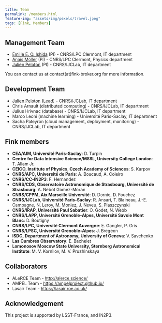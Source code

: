 ```yaml
---
title: Team
permalink: /members.html
feature-img: "assets/img/pexels/travel.jpeg"
tags: [Fink, Members]
---
```


## Management Team

- [Emille E. O. Ishida](https://www.emilleishida.com/) (PI) - CNRS/LPC Clermont, IT department
- [Anais Möller](https://www.mso.anu.edu.au/~anais/index.html) (PI) - CNRS/LPC Clermont, Physics department
- [Julien Peloton](https://github.com/JulienPeloton) (PI) - CNRS/IJCLab, IT department

You can contact us at contact(at)fink-broker.org for more information.

## Development Team

- [Julien Peloton](https://github.com/JulienPeloton) (Lead) - CNRS/IJCLab, IT department
- Chris Arnault (distributed computing) - CNRS/IJCLab, IT department
- Julius Hrivnac (database) - CNRS/IJCLab, IT department
- Marco Leoni (machine learning) - Université Paris-Saclay, IT department
- Sacha Pateyron (cloud management, deployment, monitoring) - CNRS/IJCLab, IT department

## Fink members

* **CEA/AIM, Université Paris-Saclay**: D. Turpin
* **Centre for Data Intensive Science/MSSL, University College London**: T. Allam Jr.
* **CEICO, Institute of Physics, Czech Academy of Sciences**: S. Karpov
* **CNRS/APC, Université de Paris**: A. Boucaud, A. Coleiro
* **CNRS/CC-IN2P3**: F. Hernandez
* **CNRS/CDS, Observatoire Astronomique de Strasbourg, Université de Strasbourg**: A. Nebot Gomez-Moran
* **CNRS/CPPM, Aix Marseille Université**: D. Dornic, D. Fouchez
* **CNRS/IJCLab, Université Paris-Saclay**: R. Ansari, T. Blaineau, J.-E. Campagne, N. Leroy, M. Moniez, J. Neveu, S. Plaszczynski
* **CNRS/IRAP, Université Paul Sabatier**: O. Godet, N. Webb
* **CNRS/LAPP, Université Grenoble-Alpes, Université Savoie Mont Blanc**: D. Boutigny
* **CNRS/LPC, Université Clermont Auvergne**: E. Gangler, P. Gris
* **CNRS/LPSC, Université Grenoble-Alpes**: J. Bregeon
* **ISDC, Department of Astronomy, University of Geneva**: V. Savchenko
* **Las Cumbres Observatory**: E. Bachelet
* **Lomonosov Moscow State University, Sternberg Astronomical Institute**: M. V. Kornilov, M. V.  Pruzhinskaya

## Collaborators

- ALeRCE Team - http://alerce.science/
- AMPEL Team - https://ampelproject.github.io/
- Lasair Team - https://lasair.roe.ac.uk/

## Acknowledgement

This project is supported by LSST-France, and IN2P3.
